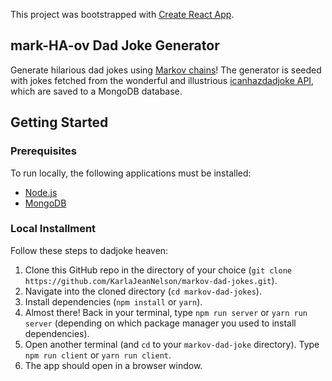This project was bootstrapped with [Create React App](https://github.com/facebook/create-react-app).

## mark-HA-ov Dad Joke Generator
Generate hilarious dad jokes using [Markov chains](https://en.wikipedia.org/wiki/Markov_chain)! The generator is seeded with jokes fetched from the wonderful and illustrious [icanhazdadjoke API](https://icanhazdadjoke.com/api), which are saved to a MongoDB database.

## Getting Started

### Prerequisites
To run locally, the following applications must be installed:
- [Node.js](https://nodejs.org/)
- [MongoDB](https://www.mongodb.com/download-center/community)

### Local Installment
Follow these steps to dadjoke heaven:
1. Clone this GitHub repo in the directory of your choice (`git clone https://github.com/KarlaJeanNelson/markov-dad-jokes.git`).
2. Navigate into the cloned directory (`cd markov-dad-jokes`).
3. Install dependencies (`npm install` or `yarn`).
7. Almost there! Back in your terminal, type `npm run server` or `yarn run server` (depending on which package manager you used to install dependencies).
8. Open another terminal (and `cd` to your `markov-dad-joke` directory). Type `npm run client` or `yarn run client`.
9. The app should open in a browser window.
